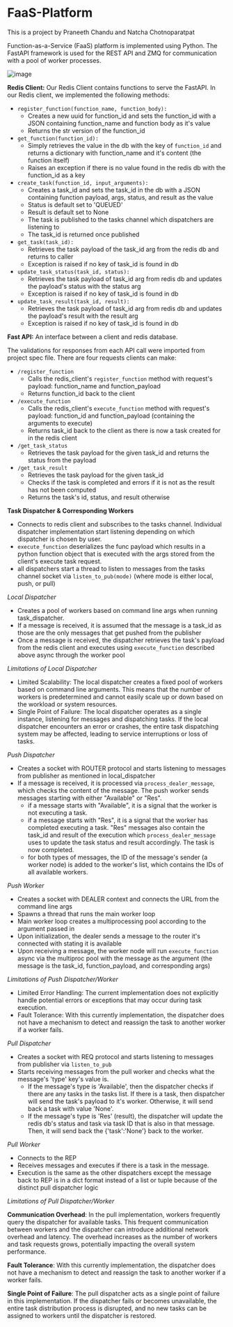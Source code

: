 # FaaS-Platform
This is a project by Praneeth Chandu and Natcha Chotnoparatpat

Function-as-a-Service (FaaS) platform is implemented using Python. The FastAPI framework is used for the REST API and ZMQ for communication with a pool of worker processes.

![image](https://github.com/FahChotnoparatpat/FaaS-Platform/assets/107445187/ad9a2c1b-f342-473b-84ae-88124999b5a7)


**Redis Client:**
Our Redis Client contains functions to serve the FastAPI. In our Redis client, we implemented the following methods:
* `register_function(function_name, function_body):`
    * Creates a new uuid for function_id and sets the function_id with a JSON containing function_name and function body as it's value
    * Returns the str version of the function_id
* `get_function(function_id):`
    * Simply retrieves the value in the db with the key of `function_id` and returns a dictionary with function_name and it's content (the function itself)
    * Raises an exception if there is no value found in the redis db with the function_id as a key 
* `create_task(function_id, input_arguments):`
    * Creates a task_id and sets the task_id in the db with a JSON containing function payload, args, status, and result as the value
    * Status is default set to 'QUEUED'
    * Result is default set to None
    * The task is published to the tasks channel which dispatchers are listening to
    * The task_id is returned once published
* `get_task(task_id):`
    * Retrieves the task payload of the task_id arg from the redis db and returns to caller
    * Exception is raised if no key of task_id is found in db
* `update_task_status(task_id, status):`
    * Retrieves the task payload of task_id arg from redis db and updates the payload's status with the status arg
    * Exception is raised if no key of task_id is found in db
* `update_task_result(task_id, result):`
    * Retrieves the task payload of task_id arg from redis db and updates the payload's result with the result arg
    * Exception is raised if no key of task_id is found in db

**Fast API:**
An interface between a client and redis database.

The validations for responses from each API call were imported from project spec file. There are four requests clients can make:
* `/register_function`
    * Calls the redis_client's `register_function` method with request's payload: function_name and function_payload
    * Returns function_id back to the client
* `/execute_function`
    * Calls the redis_client's `execute_function` method with request's payload: function_id and function_payload (containing the arguments to execute)
    * Returns task_id back to the client as there is now a task created for in the redis client
* `/get_task_status`
    * Retrieves the task payload for the given task_id and returns the status from the payload
* `/get_task_result`
    * Retrieves the task payload for the given task_id
    * Checks if the task is completed and errors if it is not as the result has not been computed
    * Returns the task's id, status, and result otherwise

**Task Dispatcher & Corresponding Workers**

* Connects to redis client and subscribes to the tasks channel. Individual dispatcher implementation start listening depending on which dispatcher is chosen by user.
* `execute_function` deserializes the func payload which results in a python function object that is executed with the args stored from the client's execute task request.
* all dispatchers start a thread to listen to messages from the tasks channel socket via `listen_to_pub(mode)` (where mode is either local, push, or pull)

*Local Dispatcher*
* Creates a pool of workers based on command line args when running task_dispatcher.
* If a message is received, it is assumed that the message is a task_id as those are the only messages that get pushed from the publisher
* Once a message is received, the dispatcher retrieves the task's payload from the redis client and executes using `execute_function` described above async through the worker pool 

*Limitations of Local Dispatcher*

* Limited Scalability: The local dispatcher creates a fixed pool of workers based on command line arguments. This means that the number of workers is predetermined and cannot easily scale up or down based on the workload or system resources. 
* Single Point of Failure: The local dispatcher operates as a single instance, listening for messages and dispatching tasks. If the local dispatcher encounters an error or crashes, the entire task dispatching system may be affected, leading to service interruptions or loss of tasks.

*Push Dispatcher*

* Creates a socket with ROUTER protocol and starts listening to messages from publisher as mentioned in local_dispatcher
* If a message is received, it is processed via `process_dealer_message`, which checks the content of the message. The push worker sends messages starting with either "Available" or "Res".
    * if a message starts with "Available", it is a signal that the worker is not executing a task. 
    * if a message starts with "Res", it is a signal that the worker has completed executing a task. "Res" messages also contain the task_id and result of the execution which `process_dealer_message` uses to update the task status and result accordingly. The task is now completed.
    * for both types of messages, the ID of the message's sender (a worker node) is added to the worker's list, which contains the IDs of all available workers.

*Push Worker*

* Creates a socket with DEALER context and connects the URL from the command line args
* Spawns a thread that runs the main worker loop
* Main worker loop creates a multiprocessing pool according to the argument passed in
* Upon initialization, the dealer sends a message to the router it's connected with stating it is available
* Upon receiving a message, the worker node will run `execute_function` async via the multiproc pool with the message as the argument (the message is the task_id, function_payload, and corresponding args)

*Limitations of Push Dispatcher/Worker*

* Limited Error Handling: The current implementation does not explicitly handle potential errors or exceptions that may occur during task execution.
* Fault Tolerance: With this currently implementation, the dispatcher does not have a mechanism to detect and reassign the task to another worker if a worker fails.

*Pull Dispatcher*

* Creates a socket with REQ protocol and starts listening to messages from publisher via `listen_to_pub`
* Starts receiving messages from the pull worker and checks what the message's 'type' key's value is.
    * If the message's type is 'Available', then the dispatcher checks if there are any tasks in the tasks list. If there is a task, then dispatcher will send the task's payload to it's worker. Otherwise, it will send back a task with value 'None'.
    * If the message's type is 'Res' (result), the dispatcher will update the redis db's status and task via task ID that is also in that message. Then, it will send back the {'task':'None'} back to the worker.

*Pull Worker*

* Connects to the REP
* Receives messages and executes if there is a task in the message. 
* Execution is the same as the other dispatchers except the message back to REP is in a dict format instead of a list or tuple because of the distinct pull dispatcher logic

*Limitations of Pull Dispatcher/Worker*

**Communication Overhead**: In the pull implementation, workers frequently query the dispatcher for available tasks. This frequent communication between workers and the dispatcher can introduce additional network overhead and latency. The overhead increases as the number of workers and task requests grows, potentially impacting the overall system performance.

**Fault Tolerance**: With this currently implementation, the dispatcher does not have a mechanism to detect and reassign the task to another worker if a worker fails.

**Single Point of Failure**: The pull dispatcher acts as a single point of failure in this implementation. If the dispatcher fails or becomes unavailable, the entire task distribution process is disrupted, and no new tasks can be assigned to workers until the dispatcher is restored.

